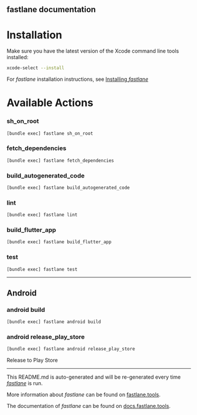 fastlane documentation
----

# Installation

Make sure you have the latest version of the Xcode command line tools installed:

```sh
xcode-select --install
```

For _fastlane_ installation instructions, see [Installing _fastlane_](https://docs.fastlane.tools/#installing-fastlane)

# Available Actions

### sh_on_root

```sh
[bundle exec] fastlane sh_on_root
```



### fetch_dependencies

```sh
[bundle exec] fastlane fetch_dependencies
```



### build_autogenerated_code

```sh
[bundle exec] fastlane build_autogenerated_code
```



### lint

```sh
[bundle exec] fastlane lint
```



### build_flutter_app

```sh
[bundle exec] fastlane build_flutter_app
```



### test

```sh
[bundle exec] fastlane test
```



----


## Android

### android build

```sh
[bundle exec] fastlane android build
```



### android release_play_store

```sh
[bundle exec] fastlane android release_play_store
```

Release to Play Store

----

This README.md is auto-generated and will be re-generated every time [_fastlane_](https://fastlane.tools) is run.

More information about _fastlane_ can be found on [fastlane.tools](https://fastlane.tools).

The documentation of _fastlane_ can be found on [docs.fastlane.tools](https://docs.fastlane.tools).
